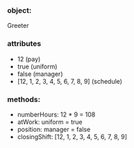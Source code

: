 ### object:
Greeter

### attributes
- 12 (pay)
- true (uniform)
- false (manager)
- [12, 1, 2, 3, 4, 5, 6, 7, 8, 9] (schedule)

### methods:
- numberHours: 12 * 9 = 108
- atWork: uniform = true
- position: manager = false
- closingShift: [12, 1, 2, 3, 4, 5, 6, 7, 8, 9]
